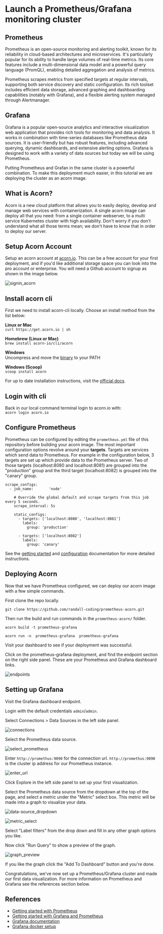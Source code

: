 # Launch a Prometheus/Grafana monitoring cluster

## Prometheus
Prometheus is an open-source monitoring and alerting toolkit, known for its reliability in cloud-based architectures and microservices. It's particularly popular for its ability to handle large volumes of real-time metrics. Its core features include a multi-dimensional data model and a powerful query language (PromQL), enabling detailed aggregation and analysis of metrics.

Prometheus scrapes metrics from specified targets at regular intervals, supporting both service discovery and static configuration. Its rich toolset includes efficient data storage, advanced graphing and dashboarding capabilities (notably with Grafana), and a flexible alerting system managed through Alertmanager.

## Grafana
Grafana is a popular open-source analytics and interactive visualization web application that provides rich tools for monitoring and data analysis. It works in combination with time-series databases like Prometheus data sources. It is user-friendly but has robust features, including advanced querying, dynamic dashboards, and extensive alerting options. Grafana is designed to work with a variety of data sources but today we will be using Prometheus.

Putting Prometheus and Grafan in the same cluster is a powerful combination.  To make this deployment much easier, in this tutorial we are deploying the cluster as an acorn image.

## What is Acorn? 
Acorn is a new cloud platform that allows you to easily deploy, develop and manage web services with containerization.  A single acorn image can deploy all that you need: from a single container webserver, to a multi service Kubernetes cluster with high availability.  Don't worry if you don't understand what all those terms mean; we don't have to know that in order to deploy our server.

## Setup Acorn Account
Setup an acorn account at [acorn.io](https://acorn.io).  This can be a free account for your first deployment, and if you'd like additional storage space you can look into the pro account or enterprise.  You will need a Github account to signup as shown in the image below.

![signin_acorn](https://github.com/randall-coding/opensupports-docker/assets/39175191/d46815fb-d2d5-42cd-b93d-41ca541a63bd)

## Install acorn cli 
First we need to install acorn-cli locally.  Choose an install method from the list below:

**Linux or Mac** <br>
`curl https://get.acorn.io | sh`

**Homebrew (Linux or Mac)** <br>
`brew install acorn-io/cli/acorn`

**Windows** <br> 
Uncompress and move the [binary](https://cdn.acrn.io/cli/default_windows_amd64_v1/acorn.exe) to your PATH

**Windows (Scoop)** <br>
`scoop install acorn`

For up to date installation instructions, visit the [official docs](https://runtime-docs.acorn.io/installation/installing).

## Login with cli
Back in our local command terminal login to acorn.io with: <br>
`acorn login acorn.io` 

## Configure Prometheus
Prometheus can be configured by editing the `prometheus.yml` file of this repository before building your acorn image.  The most important configuration options revolve around your **targets**.  Targets are services which send data to Prometheus. For example in the configuration below, 3 targets are set up which provide data to the Prometheus server.  Two of those targets (localhost:8080 and localhost:8081) are grouped into the "production" group and the third target (localhost:8082) is grouped into the "canary" group.

```
scrape_configs:
  - job_name:       'node'

    # Override the global default and scrape targets from this job every 5 seconds.
    scrape_interval: 5s

    static_configs:
      - targets: ['localhost:8080', 'localhost:8081']
        labels:
          group: 'production'

      - targets: ['localhost:8082']
        labels:
          group: 'canary'
```

See the [getting started](https://prometheus.io/docs/prometheus/latest/getting_started/) and [configuration](https://prometheus.io/docs/prometheus/latest/configuration/configuration/) documentation for more detailed instructions.    

## Deploying Acorn
Now that we have Prometheus configured, we can deploy our acorn image with a few simple commands.

First clone the repo locally.

`git clone https://github.com/randall-coding/prometheus-acorn.git`

Then run the build and run commands in the `prometheus-acorn/` folder.

`acorn build -t prometheus-grafana`

`acorn run -n  prometheus-grafana  prometheus-grafana`

Visit your dashboard to see if your deployment was successful.

Click on the prometheus-grafana deployment, and find the endpoint section on the right side panel.  These are your Prometheus and Grafana dashboard links.

![endpoints](https://github.com/randall-coding/prometheus-acorn/assets/39175191/f5a05fad-4500-4622-9af2-5dff8abe631e)

## Setting up Grafana
Visit the Grafana dashboard endpoint.

Login with the default credentials `admin`/`admin`.

Select Connections > Data Sources in the left side panel.  

![connections](https://github.com/randall-coding/prometheus-acorn/assets/39175191/6d586d24-72f7-44de-9d21-e58fc2744bef)

Select the Prometheus data source. 

![select_prometheus](https://github.com/randall-coding/prometheus-acorn/assets/39175191/fc916567-e99c-49bf-9e35-47513395dd23)

Enter `http://promethus:9090` for the connection url.  `http://promethus:9090` is the cluster ip address for our Prometheus instance.

![enter_url](https://github.com/randall-coding/prometheus-acorn/assets/39175191/e7d28aa9-c8ee-4fc2-870c-bb7514dd8ce8)

Click Explore in the left side panel to set up your first visualization.  

Select the Prometheus data source from the dropdown at the top of the page, and select a metric under the "Metric" select box.  This metric will be made into a graph to visualize your data.  

![data-source_dropdown](https://github.com/randall-coding/prometheus-acorn/assets/39175191/d88548bd-69fc-4fb7-b2fe-289923c9b823)

![metric_select](https://github.com/randall-coding/prometheus-acorn/assets/39175191/7c4dddcd-d246-4d64-9bd7-a92eec1e07e1)

Select "Label filters" from the drop down and fill in any other graph options you like.  

Now click "Run Query" to show a preview of the graph.  

![graph_preview](https://github.com/randall-coding/prometheus-acorn/assets/39175191/770a44f0-8571-4e90-bc81-88cf21db8cd7)

If you like the graph click the "Add To Dashboard" button and you're done.

Congratulations, we've now set up a Prometheus/Grafana cluster and made our first data visualization.  For more information on Prometheus and Grafana see the references section below. 

## References
* [Getting started with Prometheus](https://prometheus.io/docs/prometheus/latest/getting_started/)
* [Getting started with Grafana and Prometheus](https://grafana.com/docs/grafana/latest/getting-started/get-started-grafana-prometheus/)
* [Grafana documentation](https://grafana.com/docs/grafana/latest/)
* [Grafana docker setup](https://grafana.com/docs/grafana/latest/setup-grafana/installation/docker/)
